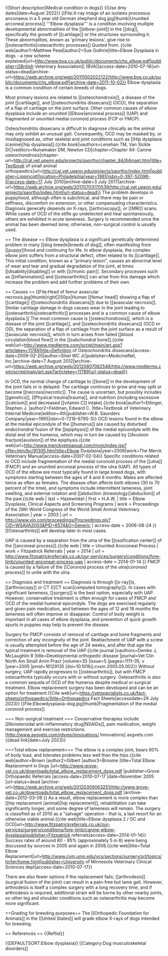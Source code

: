 {{Short description|Medical condition in dogs}}
{{Use dmy dates|date=August 2022}}
[[File:X-ray image of an isolates processus anconaeus in a 5 year old German shepherd dog.jpg|thumb|Ununited anconeal process]]
'''Elbow dysplasia''' is a condition involving multiple developmental abnormalities of the [[elbow-joint]] in the [[dog]], specifically the growth of [[cartilage]] or the structures surrounding it. These abnormalities, known as 'primary lesions', give rise to [[osteoarthritis|osteoarthritic processes]].<ref name="Pead and Guthrie">Quoted from: {{cite web|author1=Matthew Pead|author2=Sue Guthrie|title=Elbow Dysplasia in dogs - a new scheme explained|url=http://www.bva.co.uk/public/documents/chs_elbow.pdf|publisher=[[British Veterinary Association]] (BVA)|access-date=2010-07-16|url-status=dead|archive-url=https://web.archive.org/web/20111002022122/http://www.bva.co.uk/public/documents/chs_elbow.pdf|archive-date=2011-10-02}}</ref> Elbow dysplasia is a common condition of certain breeds of dogs.

Most primary lesions are related to [[osteochondrosis]], a disease of the joint [[cartilage]], and [[osteochondritis dissecans]] (OCD), the separation of a flap of cartilage on the joint surface. Other common causes of elbow dysplasia include an ununited [[Elbow|anconeal process]] (UAP) and fragmented or ununited medial coronoid process (FCP or FMCP).<ref name="Pead and Guthrie" />

Osteochondritis dissecans is difficult to diagnose clinically as the animal may only exhibit an unusual gait. Consequently, OCD may be masked by, or misdiagnosed as, other skeletal and joint conditions such as [[Hip dysplasia (canine)|hip dysplasia]].<ref name="Ch.84OCD">{{cite book|vauthors=Lenehan TM, Van Sickle DC|veditors=Nunamaker DM, Newton CD|chapter=Chapter 84: Canine osteochondrosis|chapter-url=http://cal.vet.upenn.edu/projects/saortho/chapter_84/84mast.htm|title=Textbook of small animal orthopaedics|url=http://cal.vet.upenn.edu/projects/saortho/index.html|publisher=Lippincott|location=Philadelphia|year=1985|isbn=0-397-52098-0|access-date=17 July 2010|archive-date=3 July 2017|archive-url=https://web.archive.org/web/20170703170539/http://cal.vet.upenn.edu/projects/saortho/index.html|url-status=dead}}</ref> The problem develops in puppyhood, although often is subclinical, and there may be pain or stiffness, discomfort on extension, or other compensating characteristics.<ref name="Ch.84OCD" /> Diagnosis generally depends on X-rays, [[arthroscopy]], or [[MRI]] scans.<ref name="Ch.84OCD" /> While cases of OCD of the stifle go undetected and heal spontaneously, others are exhibited in acute lameness.<ref name="Ch.84OCD" /> Surgery is recommended once the animal has been deemed lame; otherwise, non-surgical control is usually used.<ref name="Ch.84OCD" />

== The disease ==
Elbow dysplasia is a significant genetically determined problem in many [[dog breeds|breeds of dog]], often manifesting from [[puppy]]hood and continuing for life.<ref name="Pead and Guthrie" /> In elbow dysplasia, the complex elbow joint suffers from a structural defect, often related to its [[cartilage]].<ref name="Pead and Guthrie" /> This initial condition, known as a "primary lesion",<ref name="Pead and Guthrie" /> causes an abnormal level of wear and tear and gradual degradation of the joint, at times [[disability|disabling]] or with [[chronic pain]].  Secondary processes such as [[inflammation]] and [[osteoarthritis]] can arise from this damage<ref name="Pead and Guthrie" /> which increase the problem and add further problems of their own.

== Causes ==
[[File:Head of femur avascular necrosis.jpg|thumb|right|250px|Human [[femur head]] showing a flap of [[cartilage]] ([[osteochondritis dissecans]]) due to [[avascular necrosis]]. Similar cartilage damage in dogs causes wear in the joint leading to [[osteoarthritis|osteoarthritic]] processes and is a common cause of elbow dysplasia.]]
The most common cause is [[osteochondrosis]], which is a disease of the joint [[cartilage]], and [[osteochondritis dissecans]] (OCD or OD), the separation of a flap of cartilage from the joint surface<ref name="Pead and Guthrie" /> as a result of [[avascular necrosis]], which in turn arises from failed [[blood circulation|blood flow]] in the [[subchondral bone]].<ref>{{cite web|url=http://www.medterms.com/script/main/art.asp?articlekey=11789|title=Definition of Osteochondritis dissecans|access-date=2009-02-20|author=Shiel WC Jr|publisher=MedicineNet, Inc.|archive-date=7 August 2012|archive-url=https://web.archive.org/web/20120807082548/http://www.medterms.com/script/main/art.asp?articlekey=11789|url-status=dead}}</ref>

In OCD, the normal change of cartilage to [[bone]] in the development of the joint fails or is delayed. The cartilage continues to grow and may split or become [[necrosis|necrotic]]. The cause is uncertain, but possibly includes [[genetics]], [[Physical trauma|trauma]], and nutrition (including excessive [[calcium]] and decreased [[vitamin C]] intake).<ref name=Ettinger_1995>{{cite book|author1=Ettinger, Stephen J. |author2=Feldman, Edward C. |title=Textbook of Veterinary Internal Medicine|edition=4th|publisher=W.B. Saunders Company|year=1995|isbn=0-7216-6795-3}}</ref> OCD lesions found in the elbow at the medial epicondyle of the [[humerus]] are caused by disturbed endochondral fusion of the [[epiphysis]] of the medial epicondyle with the distal end of the humerus, which may in turn be caused by [[Avulsion fracture|avulsion]] of the epiphysis.<ref>{{cite web|url=http://www.merckvetmanual.com/mvm/index.jsp?cfile=htm/bc/91305.htm|title=Elbow Dysplasia|year=2006|work=The Merck Veterinary Manual|access-date=2007-02-04}}</ref> Specific conditions related to OCD include fragmentation of the medial coronoid process of the [[ulna]] (FMCP) and an ununited anconeal process of the ulna (UAP).  All types of OCD of the elbow are most typically found in large breed dogs, with symptoms starting between the ages of 4 and 8 months.<ref name=Ettinger_1995/>  Males are affected twice as often as females.  The disease often affects both elbows (30 to 70 percent of the time), and symptoms include intermittent lameness, joint swelling, and external rotation and [[abduction (kinesiology)|abduction]] of the paw.<ref name=Hazewinkel>{{cite web | last = Hazewinkel | first = H.A.W. | title =  Elbow Dysplasia; Clinical Aspects and Screening Programs | work = Proceedings of the 28th World Congress of the World Small Animal Veterinary Association | year = 2003 | url = http://www.vin.com/proceedings/Proceedings.plx?CID=WSAVA2003&PID=6574&O=Generic | access-date = 2006-08-24 }}</ref>  [[Osteoarthritis]] will develop later in most cases.

UAP is caused by a separation from the ulna of the [[ossification center]] of the [[anconeal process]].<ref>{{cite web | title = Ununited Anoconeal Process | work = Fitzpatrick Referrals | year = 2014 | url = http://www.fitzpatrickreferrals.co.uk/our-services/surgery/conditions/fore-limb/ununited-anconeal-process-uap | access-date = 2014-01-14 }}</ref>  FMCP is caused by a failure of the [[Coronoid process of the ulna|coronoid process]] to unite with the ulna.

== Diagnosis and treatment ==
Diagnosis is through [[x-ray]]s, [[arthroscopy]] or CT ([[CT scan|computed tomography]]).  In cases with significant lameness, [[surgery]] is the best option, especially with UAP.  However, conservative treatment is often enough for cases of FMCP and OCD of the medial humeral epicondyle.  The dogs are exercised regularly and given pain medication, and between the ages of 12 and 18 months the lameness will often improve or disappear.<ref name=Ettinger_1995/>  Control of body weight is important in all cases of elbow dysplasia, and prevention of quick growth spurts in puppies may help to prevent the disease.

Surgery for FMCP consists of removal of cartilage and bone fragments and correction of any incongruity of the joint.  Reattachment of UAP with a screw is usually attempted before the age of 24 weeks, and after that age the typical treatment is removal of the UAP.<ref name=VCNA>{{cite journal |vauthors=Demko J, McLaughlin R |title=Developmental orthopedic disease |journal=Vet Clin North Am Small Anim Pract |volume=35 |issue=5 |pages=1111–35, v |year=2005 |pmid=16129135 |doi=10.1016/j.cvsm.2005.05.002}}</ref>  Without surgery, UAP rapidly progresses to [[osteoarthritis]], but with FMCP osteoarthritis typically occurs with or without surgery.  Osteoarthritis is also a common sequela of OCD of the humerus despite medical or surgical treatment.<ref name=VCNA/> Elbow replacement surgery has been developed and can be an option for treatment.<ref>{{Cite web|url=https://vetspecialists.co.uk/fact-sheets/orthopaedics/|title=Orthopaedics Fact Sheets|accessdate=29 July 2023}}</ref>
[[File:Elbowdysplasia-dog.jpg|thumb|Fragmentation of the medial coronoid process]]

=== Non-surgical treatment ===
Conservative therapies include [[Nonsteroidal anti-inflammatory drug|NSAIDs]], pain medication, weight management and exercise restrictions.<ref>[http://www.asgvets.com/rdvms/innovations/ Innovations] asgvets.com {{dead link|date=July 2023}}</ref>

===Total elbow replacement===
The elbow is a complex joint, bears 60% of body load, and tolerates problems less well than the hips.<ref name="grove TER">{{cite web|author=Brown |author2=Gilbert |author3=Broome |title=Total Elbow Replacement in Dogs |url=http://www.grove-vet.co.uk/downloads/total_elbow_replacement_dogs.pdf |publisher=Grove Orthopaedic Referrals |access-date=2010-07-17 |date=November 2005 |url-status=dead |archive-url=https://web.archive.org/web/20120309063251/http://www.grove-vet.co.uk/downloads/total_elbow_replacement_dogs.pdf |archive-date=2012-03-09 }}</ref> As a result, elbow replacement is more complex than [[hip replacement (animal)|hip replacement]], rehabilitation can take significantly longer, and some degree of lameness will remain.<ref name="grove TER" /> The surgery is classified as of 2010 as a "salvage" operation - that is, a last resort for an otherwise viable animal.<ref>{{cite web|title=Elbow dysplasia 2 / OC and OCD|url=http://www.fitzpatrickreferrals.co.uk/our-services/surgery/conditions/fore-limb/canine-elbow-dysplasia|publisher=Fitzpatrick referrals|access-date=2014-01-14}}</ref> Success rates of around 80 - 85% (approximately 5 in 6) were being discussed by sources in 2005<ref name="grove TER" /> and again in 2008.<ref>{{cite web|title=Total Elbow Replacement|url=http://www.cvm.umn.edu/vcs/sections/surgery/srl/topics/tjr/ter/home.html|publisher=University of Minnesota Veterinary Clinical Sciences dept|access-date=2010-07-17}}</ref>

There are also fewer options if the replacement fails; [[arthrodesis]] (surgical fusion of the joint) can result in a pain-free but lame gait.<ref name="grove TER" /> However, arthrodesis is itself a complex surgery with a long recovery time,<ref name="grove TER" /> and if arthrodesis is required, additional strain will be borne by other nearby joints, so other leg and shoulder conditions such as osteoarthritis may become more significant.<ref name="grove TER" />

==Grading for breeding purposes==
The [[Orthopedic Foundation for Animals]] in the [[United States]] will grade elbow X-rays of dogs intended for breeding.

== References ==
{{Reflist}}

{{DEFAULTSORT:Elbow dysplasia}}
[[Category:Dog musculoskeletal disorders]]